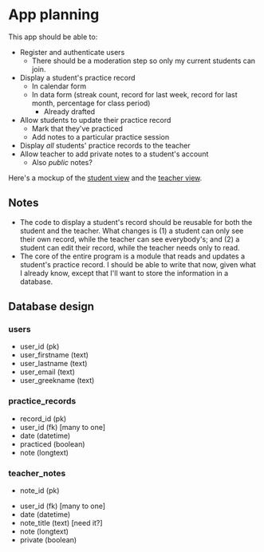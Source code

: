 # App planning

This app should be able to:

* Register and authenticate users
  * There should be a moderation step so only my current students can join.
* Display a student's practice record
  * In calendar form
  * In data form (streak count, record for last week, record for last month, percentage for class period)
    * Already drafted
* Allow students to update their practice record
  * Mark that they've practiced
  * Add notes to a particular practice session
* Display _all_ students' practice records to the teacher
* Allow teacher to add private notes to a student's account
  * Also _public_ notes?

Here's a mockup of the [student view](./mockup.html) and the [teacher view](./mockup-backend.html).

## Notes

* The code to display a student's record should be reusable for both the student and the teacher. What changes is (1) a student can only see their own record, while the teacher can see everybody's; and (2) a student can edit their record, while the teacher needs only to read.
* The core of the entire program is a module that reads and updates a student's practice record. I should be able to write that now, given what I already know, except that I'll want to store the information in a database.

## Database design

### users

* user_id (pk)
* user_firstname (text)
* user_lastname (text)
* user_email (text)
* user_greekname (text)
<!-- * teacher (boolean) -->

### practice_records

* record_id (pk)
* user_id (fk) [many to one]
* date (datetime) 
* practiced (boolean)
* note (longtext)

### teacher_notes

* note_id (pk)
<!-- * teacher_id (fk) [many to one] -->
* user_id (fk) [many to one]
* date (datetime)
* note_title (text) [need it?]
* note (longtext)
* private (boolean)